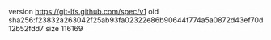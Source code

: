 version https://git-lfs.github.com/spec/v1
oid sha256:f23832a263042f25ab93fa02322e86b90644f774a5a0872d43ef70d12b52fdd7
size 116169
